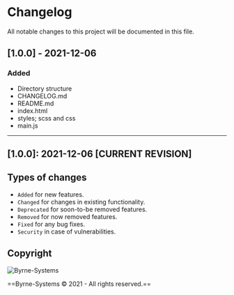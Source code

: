 # Changelog
All notable changes to this project will be documented in this file.

## [1.0.0] - 2021-12-06
### Added
- Directory structure
- CHANGELOG.md
- README.md
- index.html
- styles; scss and css
- main.js

---

[1.0.0]: 2021-12-06 [CURRENT REVISION]
---

## Types of changes
- `Added` for new features.
- `Changed` for changes in existing functionality.
- `Deprecated` for soon-to-be removed features.
- `Removed` for now removed features.
- `Fixed` for any bug fixes.
- `Security` in case of vulnerabilities.

## Copyright

![Byrne-Systems](http://byrne-systems.com/content/static/cube_sm.png)

==Byrne-Systems © 2021 - All rights reserved.==
